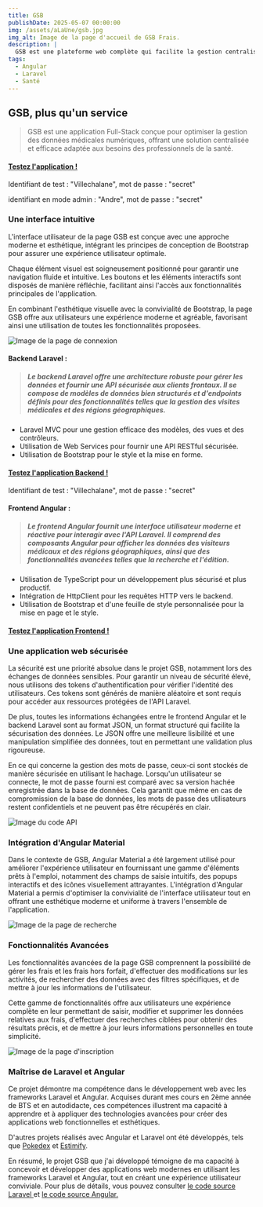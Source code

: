 ```yaml
---
title: GSB
publishDate: 2025-05-07 00:00:00
img: /assets/aLaUne/gsb.jpg
img_alt: Image de la page d'accueil de GSB Frais.
description: |
  GSB est une plateforme web complète qui facilite la gestion centralisée et efficace des données médicales numériques, répondant aux besoins spécifiques des professionnels de la santé.
tags:
  - Angular
  - Laravel
  - Santé
---
```


## GSB, plus qu'un service

> GSB est une application Full-Stack conçue pour optimiser la gestion des données médicales numériques, offrant une
> solution centralisée et efficace adaptée aux besoins des professionnels de la santé.

#### [Testez l'application !](https://gsb.naelbenaissa.fr/)

Identifiant de test : "Villechalane", mot de passe : "secret"

identifiant en mode admin : "Andre", mot de passe : "secret"

### Une interface intuitive

L'interface utilisateur de la page GSB est conçue avec une approche moderne et esthétique, intégrant les principes de
conception de Bootstrap pour assurer une expérience utilisateur optimale.

Chaque élément visuel est soigneusement
positionné pour garantir une navigation fluide et intuitive. Les boutons et les éléments interactifs sont disposés de
manière réfléchie, facilitant ainsi l'accès aux fonctionnalités principales de l'application.

En combinant l'esthétique visuelle avec la convivialité de Bootstrap, la page GSB offre aux utilisateurs une expérience
moderne et agréable,
favorisant ainsi une utilisation de toutes les fonctionnalités proposées.

![Image de la page de connexion](/assets/gsb/gsb-home-connect.png)

#### Backend Laravel :

> ##### Le backend Laravel offre une architecture robuste pour gérer les données et fournir une API sécurisée aux clients frontaux. Il se compose de modèles de données bien structurés et d'endpoints définis pour des fonctionnalités telles que la gestion des visites médicales et des régions géographiques.

- Laravel MVC pour une gestion efficace des modèles, des vues et des contrôleurs.
- Utilisation de Web Services pour fournir une API RESTful sécurisée.
- Utilisation de Bootstrap pour le style et la mise en forme.

#### [Testez l'application Backend !](https://gsbcore.naelbenaissa.fr/)

Identifiant de test : "Villechalane", mot de passe : "secret"

#### Frontend Angular :

> ##### Le frontend Angular fournit une interface utilisateur moderne et réactive pour interagir avec l'API Laravel. Il comprend des composants Angular pour afficher les données des visiteurs médicaux et des régions géographiques, ainsi que des fonctionnalités avancées telles que la recherche et l'édition.

- Utilisation de TypeScript pour un développement plus sécurisé et plus productif.
- Intégration de HttpClient pour les requêtes HTTP vers le backend.
- Utilisation de Bootstrap et d'une feuille de style personnalisée pour la mise en page et le style.

#### [Testez l'application Frontend !](https://gsb.naelbenaissa.fr/)

### Une application web sécurisée

La sécurité est une priorité absolue dans le projet GSB, notamment lors des échanges de données sensibles. Pour garantir
un niveau de sécurité élevé, nous utilisons des tokens d'authentification pour vérifier l'identité des utilisateurs. Ces
tokens sont générés de manière aléatoire et sont requis pour accéder aux ressources protégées de l'API Laravel.

De plus, toutes les informations échangées entre le frontend Angular et le backend Laravel sont au format JSON, un
format structuré qui facilite la sécurisation des données. Le JSON offre une meilleure lisibilité et une manipulation
simplifiée des données, tout en permettant une validation plus rigoureuse.

En ce qui concerne la gestion des mots de passe, ceux-ci sont stockés de manière sécurisée en utilisant le hachage.
Lorsqu'un utilisateur se connecte, le mot de passe fourni est comparé avec sa version hachée enregistrée dans la base de
données. Cela garantit que même en cas de compromission de la base de données, les mots de passe des utilisateurs
restent confidentiels et ne peuvent pas être récupérés en clair.

![Image du code API](/assets/gsb/gsb-token-code.png)

### Intégration d'Angular Material

Dans le contexte de GSB, Angular Material a été largement utilisé pour améliorer l'expérience utilisateur en fournissant
une gamme d'éléments prêts à l'emploi, notamment des champs de saisie intuitifs, des popups interactifs et des icônes
visuellement attrayantes. L'intégration d'Angular Material a permis d'optimiser la convivialité de l'interface
utilisateur tout en offrant une esthétique moderne et uniforme à travers l'ensemble de l'application.

![Image de la page de recherche](/assets/gsb/research.png)

### Fonctionnalités Avancées

Les fonctionnalités avancées de la page GSB comprennent la possibilité de gérer les frais et les frais hors forfait,
d'effectuer des modifications sur les activités, de rechercher des données avec des filtres spécifiques, et de mettre à
jour les informations de l'utilisateur.

Cette gamme de fonctionnalités offre aux utilisateurs une expérience complète en
leur permettant de saisir, modifier et supprimer les données relatives aux frais, d'effectuer des
recherches ciblées pour obtenir des résultats précis, et de mettre à jour leurs informations personnelles en toute
simplicité.

![Image de la page d'inscription](/assets/gsb/inscription.png)

### Maîtrise de Laravel et Angular

Ce projet démontre ma compétence dans le développement web avec les frameworks Laravel et Angular. Acquises durant mes
cours en 2ème année de BTS et en autodidacte, ces compétences illustrent ma capacité à apprendre et à appliquer des
technologies avancées
pour créer des applications web fonctionnelles et esthétiques.

D'autres projets réalisés avec Angular et Laravel ont été développés, tels que <a href="/work/pokedex">Pokedex</a>
et <a href="/work/nested/estimify">Estimify</a>.

En résumé, le projet GSB que j'ai développé témoigne de ma capacité à concevoir et développer des applications web
modernes en utilisant les frameworks Laravel et Angular, tout en créant une expérience utilisateur conviviale. Pour plus
de détails, vous pouvez consulter <a href="https://github.com/naelbenaissa/GSBCore" target="blank">le code source
Laravel </a>et
<a href="https://github.com/naelbenaissa/GSB" target="blank">le code source Angular.</a>